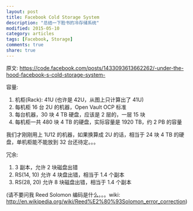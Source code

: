 ```yaml
---
layout: post
title: Facebook Cold Storage System
description: "总结一下脸书的冷存储系统"
modified: 2015-05-10
category: articles
tags: [Facebook, Storage]
comments: true
share: true
---
```


原文: https://code.facebook.com/posts/1433093613662262/-under-the-hood-facebook-s-cold-storage-system-

容量:

1. 机柜(Rack): 41U (也许是 42U，从图上只计算出了 41U)
2. 每机柜 16 台 2U 的机器，Open Vault OCP 标准
3. 每台机器，30 块 4 TB 硬盘，应该是 2 层的，一层 15 块
4. 每机柜一共 480 块 4 TB 的硬盘，实际容量是 1920 TB，约 2 PB 的容量

我们才刚刚用上 1U12 的机器，如果换算成 2U 的话，相当于 24 块 4 TB 的硬盘，单机柜能不能放到 32 台还待定。。。

冗余:

1. 3 副本，允许 2 块磁盘出错
2. RS(14, 10) 允许 4 块盘出错，相当于 1.4 个副本
3. RS(28, 20) 允许 8 块磁盘出错，相当于 1.4 个副本

(请不要问我 Reed Solomon 编码是什么。。。wiki: http://en.wikipedia.org/wiki/Reed%E2%80%93Solomon_error_correction)
